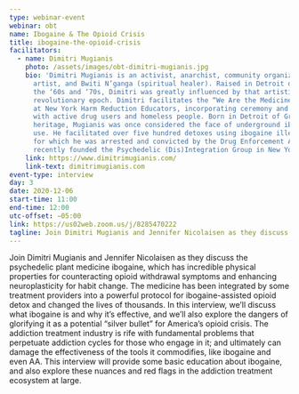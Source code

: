 ```yaml
---
type: webinar-event
webinar: obt
name: Ibogaine & The Opioid Crisis
title: ibogaine-the-opioid-crisis
facilitators:
  - name: Dimitri Mugianis
    photo: /assets/images/obt-dimitri-mugianis.jpg
    bio: 'Dimitri Mugianis is an activist, anarchist, community organizer,
      artist, and Bwiti N’ganga (spiritual healer). Raised in Detroit during
      the ‘60s and ‘70s, Dimitri was greatly influenced by that artistic and
      revolutionary epoch. Dimitri facilitates the “We Are the Medicine” circle
      at New York Harm Reduction Educators, incorporating ceremony and ritual
      with active drug users and homeless people. Born in Detroit of Greek
      heritage, Mugianis was once considered the face of underground ibogaine
      use. He facilitated over five hundred detoxes using ibogaine illegally,
      for which he was arrested and convicted by the Drug Enforcement Agency. He
      recently founded the Psychedelic (Dis)Integration Group in New York City.'
    link: https://www.dimitrimugianis.com/
    link-text: dimitrimugianis.com
event-type: interview
day: 3
date: 2020-12-06
start-time: 11:00
end-time: 12:00
utc-offset: −05:00
link: https://us02web.zoom.us/j/8285470222
tagline: Join Dimitri Mugianis and Jennifer Nicolaisen as they discuss the psychedelic plant medicine ibogaine, which has incredible physical properties for counteracting opioid withdrawal symptoms and enhancing neuroplasticity for habit change. The medicine has been integrated by some treatment providers into a powerful protocol for ibogaine-assisted opioid detox and changed the lives of thousands.
---
```


Join Dimitri Mugianis and Jennifer Nicolaisen as they discuss the psychedelic plant medicine ibogaine, which has incredible physical properties for counteracting opioid withdrawal symptoms and enhancing neuroplasticity for habit change. The medicine has been integrated by some treatment providers into a powerful protocol for ibogaine-assisted opioid detox and changed the lives of thousands. In this interview, we’ll discuss what ibogaine is and why it’s effective, and we’ll also explore the dangers of glorifying it as a potential “silver bullet” for America’s opioid crisis. The addiction treatment industry is rife with fundamental problems that perpetuate addiction cycles for those who engage in it; and ultimately can damage the effectiveness of the tools it commodifies, like ibogaine and even AA. This interview will provide some basic education about ibogaine, and also explore these nuances and red flags in the addiction treatment ecosystem at large.
